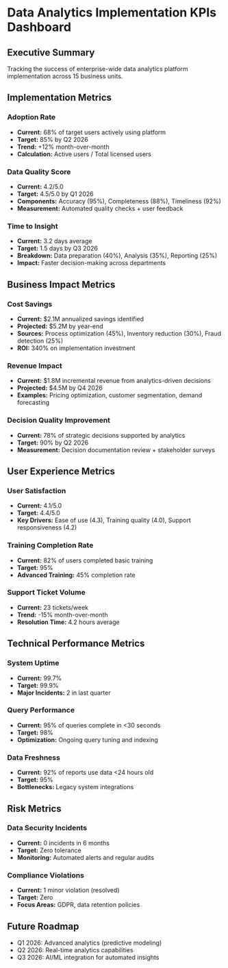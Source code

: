 # Data Analytics Implementation KPIs Dashboard

## Executive Summary
Tracking the success of enterprise-wide data analytics platform implementation across 15 business units.

## Implementation Metrics

### Adoption Rate
- **Current:** 68% of target users actively using platform
- **Target:** 85% by Q2 2026
- **Trend:** +12% month-over-month
- **Calculation:** Active users / Total licensed users

### Data Quality Score
- **Current:** 4.2/5.0
- **Target:** 4.5/5.0 by Q1 2026
- **Components:** Accuracy (95%), Completeness (88%), Timeliness (92%)
- **Measurement:** Automated quality checks + user feedback

### Time to Insight
- **Current:** 3.2 days average
- **Target:** 1.5 days by Q3 2026
- **Breakdown:** Data preparation (40%), Analysis (35%), Reporting (25%)
- **Impact:** Faster decision-making across departments

## Business Impact Metrics

### Cost Savings
- **Current:** $2.1M annualized savings identified
- **Projected:** $5.2M by year-end
- **Sources:** Process optimization (45%), Inventory reduction (30%), Fraud detection (25%)
- **ROI:** 340% on implementation investment

### Revenue Impact
- **Current:** $1.8M incremental revenue from analytics-driven decisions
- **Projected:** $4.5M by Q4 2026
- **Examples:** Pricing optimization, customer segmentation, demand forecasting

### Decision Quality Improvement
- **Current:** 78% of strategic decisions supported by analytics
- **Target:** 90% by Q2 2026
- **Measurement:** Decision documentation review + stakeholder surveys

## User Experience Metrics

### User Satisfaction
- **Current:** 4.1/5.0
- **Target:** 4.4/5.0
- **Key Drivers:** Ease of use (4.3), Training quality (4.0), Support responsiveness (4.2)

### Training Completion Rate
- **Current:** 82% of users completed basic training
- **Target:** 95%
- **Advanced Training:** 45% completion rate

### Support Ticket Volume
- **Current:** 23 tickets/week
- **Trend:** -15% month-over-month
- **Resolution Time:** 4.2 hours average

## Technical Performance Metrics

### System Uptime
- **Current:** 99.7%
- **Target:** 99.9%
- **Major Incidents:** 2 in last quarter

### Query Performance
- **Current:** 95% of queries complete in <30 seconds
- **Target:** 98%
- **Optimization:** Ongoing query tuning and indexing

### Data Freshness
- **Current:** 92% of reports use data <24 hours old
- **Target:** 95%
- **Bottlenecks:** Legacy system integrations

## Risk Metrics

### Data Security Incidents
- **Current:** 0 incidents in 6 months
- **Target:** Zero tolerance
- **Monitoring:** Automated alerts and regular audits

### Compliance Violations
- **Current:** 1 minor violation (resolved)
- **Target:** Zero
- **Focus Areas:** GDPR, data retention policies

## Future Roadmap
- Q1 2026: Advanced analytics (predictive modeling)
- Q2 2026: Real-time analytics capabilities
- Q3 2026: AI/ML integration for automated insights